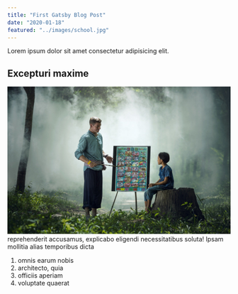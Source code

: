```yaml
---
title: "First Gatsby Blog Post"
date: "2020-01-18"
featured: "../images/school.jpg"
---
```


Lorem ipsum dolor sit amet consectetur adipisicing elit.

## Excepturi maxime

![gatsby tutorial](../images/school.jpg)
reprehenderit accusamus, explicabo eligendi necessitatibus soluta! Ipsam mollitia alias temporibus dicta

1. omnis earum nobis
2. architecto, quia
3. officiis aperiam
4. voluptate quaerat
